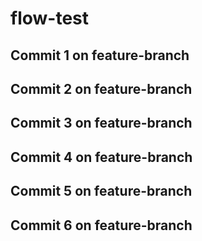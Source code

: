 # flow-test

## Commit 1 on feature-branch
## Commit 2 on feature-branch
## Commit 3 on feature-branch
## Commit 4 on feature-branch
## Commit 5 on feature-branch
## Commit 6 on feature-branch